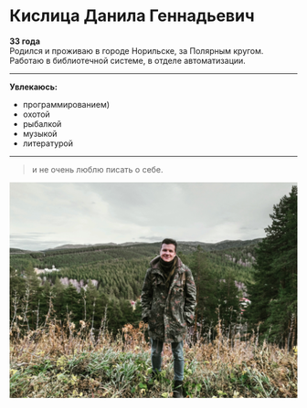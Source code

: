 # Кислица Данила Геннадьевич
**33 года**  
Родился и проживаю в городе Норильске, за Полярным кругом.
Работаю в библиотечной системе, в отделе автоматизации. 

---
**Увлекаюсь:**
- программированием) 
- охотой 
- рыбалкой
- музыкой
- литературой
  
---  
> и не очень люблю писать о себе.

![Моё фото](/img/IMG_20221022_204742.jpg)

